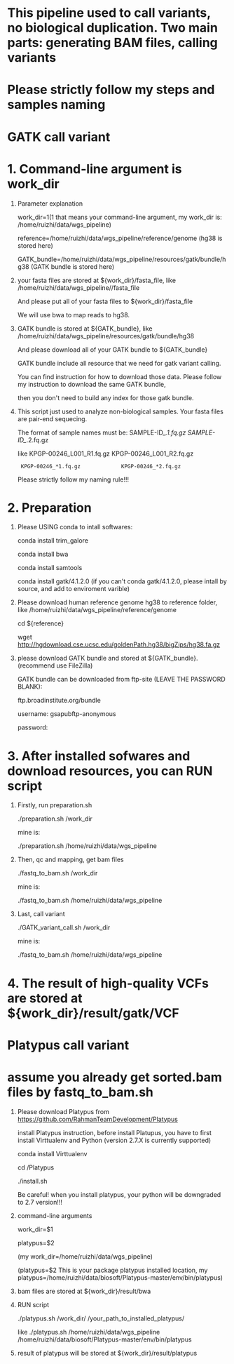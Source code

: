 # This pipeline used to call variants, no biological duplication. Two main parts: generating BAM files, calling variants
# Please strictly follow my steps and samples naming
# GATK call variant
# 1. Command-line argument is work_dir

1. Parameter explanation

   work_dir=$1             ($1 that means your command-line argument, my work_dir is: /home/ruizhi/data/wgs_pipeline)

   reference=/home/ruizhi/data/wgs_pipeline/reference/genome                     (hg38 is stored here)

   GATK_bundle=/home/ruizhi/data/wgs_pipeline/resources/gatk/bundle/hg38         (GATK bundle is stored here)

2. your fasta files are stored at ${work_dir}/fasta_file, like /home/ruizhi/data/wgs_pipeline//fasta_file

   And please put all of your fasta files to ${work_dir}/fasta_file
   
   We will use bwa to map reads to hg38.

3. GATK bundle is stored at ${GATK_bundle}, like /home/ruizhi/data/wgs_pipeline/resources/gatk/bundle/hg38
   
   And please download all of your GATK bundle to ${GATK_bundle}
   
   GATK bundle include all resource that we need for gatk variant calling.
   
   You can find instruction for how to download those data. Please follow my instruction to download the same GATK bundle, 
   
   then you don't need to build any index for those gatk bundle.

4. This script just used to analyze non-biological samples. Your fasta files are pair-end sequecing.

   The format of sample names must be: SAMPLE-ID_*.1.fq.gz      SAMPLE-ID_*.2.fq.gz
   
   like KPGP-00246_L001_R1.fq.gz       KPGP-00246_L001_R2.fq.gz
   
        KPGP-00246_*1.fq.gz             KPGP-00246_*2.fq.gz
        
   Please strictly follow my naming rule!!!

# 2. Preparation

1. Please USING conda to intall softwares:

   conda install trim_galore
   
   conda install bwa
   
   conda install samtools
 
   conda install gatk/4.1.2.0 (if you can't conda gatk/4.1.2.0, please intall by source, and add to enviroment varible)

2. Please download human reference genome hg38 to reference folder, like /home/ruizhi/data/wgs_pipeline/reference/genome

   cd ${reference} 
  
   wget http://hgdownload.cse.ucsc.edu/goldenPath.hg38/bigZips/hg38.fa.gz

3. please download GATK bundle and stored at ${GATK_bundle}. (recommend use FileZilla)

   GATK bundle can be downloaded from ftp-site (LEAVE THE PASSWORD BLANK):

   ftp.broadinstitute.org/bundle

   username: gsapubftp-anonymous

   password:
   
# 3. After installed sofwares and download resources, you can RUN script

1. Firstly, run preparation.sh

   ./preparation.sh /work_dir
   
   mine is:
   
   ./preparation.sh /home/ruizhi/data/wgs_pipeline
   
   
2. Then, qc and mapping, get bam files

   ./fastq_to_bam.sh /work_dir
   
    mine is:
    
   ./fastq_to_bam.sh /home/ruizhi/data/wgs_pipeline

3. Last, call variant
   
   ./GATK_variant_call.sh /work_dir
   
   mine is:
   
   ./fastq_to_bam.sh /home/ruizhi/data/wgs_pipeline

# 4. The result of high-quality VCFs are stored at ${work_dir}/result/gatk/VCF

# Platypus call variant
# assume you already get sorted.bam files by fastq_to_bam.sh

1. Please download Platypus from https://github.com/RahmanTeamDevelopment/Platypus

   install Platypus instruction, before install Platupus, you have to first install Virttualenv and Python (version 2.7.X is currently supported)
   
   conda install Virttualenv
   
   cd /Platypus

   ./install.sh

   Be careful! when you install platypus, your python will be downgraded to 2.7 version!!!

2. command-line arguments

   work_dir=$1

   platypus=$2

   (my work_dir=/home/ruizhi/data/wgs_pipeline)

   (platypus=$2 This is your package platypus installed location, my platypus=/home/ruizhi/data/biosoft/Platypus-master/env/bin/platypus)

3. bam files are stored at ${work_dir}/result/bwa

4. RUN script
   
   ./platypus.sh /work_dir/ /your_path_to_installed_platypus/
   
   like ./platypus.sh /home/ruizhi/data/wgs_pipeline /home/ruizhi/data/biosoft/Platypus-master/env/bin/platypus
   
5. result of platypus will be stored at ${work_dir}/result/platypus


